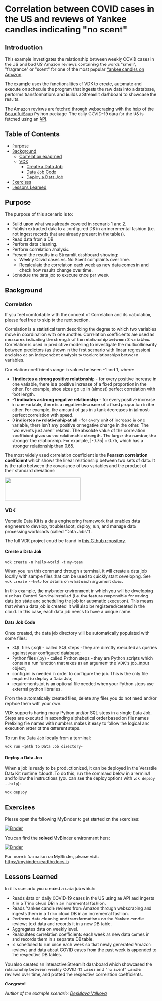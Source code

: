 # Correlation between COVID cases in the US and reviews of Yankee candles indicating "no scent" 

## Introduction
This example investigates the relationship between weekly COVID cases in the US and bad US Amazon reviews containing the words "smell", "fragrance" or "scent" for one of the most popular [Yankee candles on Amazon](https://www.amazon.com/Yankee-Candle-Large-Balsam-Cedar/dp/B000JDGC78/ref=cm_cr_arp_d_product_top?ie=UTF8).

The example uses the functionalities of VDK to create, automate and execute on schedule the program that ingests the raw data into a database, performs transformations and builds a Streamlit dashboard to showcase the results.

The Amazon reviews are fetched through webscraping with the help of the [BeautifulSoup](https://pypi.org/project/beautifulsoup4/) Python package. The daily COVID-19 data for the US is fetched using an [API](https://github.com/M-Media-Group/Covid-19-API).

## Table of Contents
- [Purpose](#purpose)
- [Background](#background)
  * [Correlation exaplined](#correlation)
  * [VDK](#vdk)
    * [Create a Data Job](#create-a-data-job)
    * [Data Job Code](#data-job-code)
    * [Deploy a Data Job](#deploy-a-data-job)
- [Exercises](#exercises)
- [Lessons Learned](#lessons-learned)

## Purpose
The purpose of this scenario is to:
* Build upon what was already covered in scenario 1 and 2.
* Publish extracted data to a configured DB in an incremental fashion (i.e. not ingest records that are already present in the tables).
* Read data from а DB.
* Perform data cleaning.
* Perform correlation analysis.
* Present the results in a Streamlit dashboard showing:
  * Weekly Covid cases vs. No Scent complaints over time.
  * Recalculate the correlation each week as new data comes in and check how results change over time.
* Schedule the data job to execute once per week.

## Background
### Correlation
If you feel comfortable with the concept of Correlation and its calculation, please feel free to skip to the next section.

Correlation is a statistical term describing the degree to which two variables move in coordination with one another. Correlation coefficients are used as measures indicating the strength of the relationship between 2 variables. Correlation is used in predictive modelling to investigate the multicollinearity between predictors (as shown in the first scenario with linear regression) and also as an independent analysis to track relationships between variables.

Correlation coefficients range in values between -1 and 1, where:
* **1 indicates a strong positive relationship** - for every positive increase in one variable, there is a positive increase of a fixed proportion in the other. For example, shoe sizes go up in (almost) perfect correlation with foot length.
* **-1 indicates a strong negative relationship** - for every positive increase in one variable, there is a negative decrease of a fixed proportion in the other. For example, the amount of gas in a tank decreases in (almost) perfect correlation with speed.
* **0 indicates no relationship at all** - for every unit of increase in one variable, there isn’t any positive or negative change in the other. The two events just aren’t related.
The absolute value of the correlation coefficient gives us the relationship strength. The larger the number, the stronger the relationship. For example, |-0.75| = 0.75, which has a stronger relationship than 0.65.

The most widely used correlation coefficient is the **Pearson correlation coefficient** which shows the linear relationship between two sets of data. It is the ratio between the covariance of two variables and the product of their standard deviations:

<img src="https://user-images.githubusercontent.com/17336831/157241158-2959d284-be6e-48ee-95e0-c3ee7207450d.png" style="height:75px; width:250px;"/>

### VDK 
Versatile Data Kit is a data engineering framework that enables data engineers to develop, troubleshoot, deploy, run, and manage data processing workloads (called "Data Jobs"). 

The full VDK project could be found in [this Github repository](https://github.com/vmware/versatile-data-kit).

#### Create a Data Job
```
vdk create -n hello-world -t my-team
```
When you run this command through a terminal, it will create a data job locally with sample files that can be used to quickly start developing. See `vdk create --help` for details on what each argument does.

In this example, the mybinder environment in which you will be developing also has Control Service installed (i.e. the feature responsible for saving data job state and scheduling the job for automatic execution). This means that when a data job is created, it will also be registered/created in the cloud. In this case, each data job needs to have a unique name.

#### Data Job Code
Once created, the data job directory will be automatically populated with some files:
* SQL files (.sql) - called SQL steps - they are directly executed as queries against your configured database;
* Python files (.py) - called Python steps - they are Python scripts which contain a run function that takes as an argument the VDK's job_input object;
* config.ini is needed in order to configure the job. This is the only file required to deploy a Data Job;
* requirements.txt is an optional file needed when your Python steps use external python libraries.

From the automatically created files, delete any files you do not need and/or replace them with your own.

VDK supports having many Python and/or SQL steps in a single Data Job. Steps are executed in ascending alphabetical order based on file names. Prefixing file names with numbers makes it easy to follow the logical and execution order of the different steps.

To run the Data Job locally from a terminal:
```
vdk run <path to Data Job directory>
```

#### Deploy a Data Job
When a job is ready to be productionized, it can be deployed in the Versatile Data Kit runtime (cloud). To do this, run the command below in a terminal and follow the instructions (you can see the deploy options with `vdk deploy --help`):
```
vdk deploy
```

## Exercises
Please open the following MyBinder to get started on the exercises:

[![Binder](https://mybinder.org/badge_logo.svg)](https://mybinder.org/v2/gh/versatile-data-kit-amld/correlation-example-unsolved/HEAD?labpath=setup.ipynb)

You can find the **solved** MyBinder environment here:

[![Binder](https://mybinder.org/badge_logo.svg)](https://mybinder.org/v2/gh/versatile-data-kit-amld/correlation-example-solved/HEAD?labpath=setup.ipynb)

For more information on MyBinder, please visit: https://mybinder.readthedocs.io 

## Lessons Learned
In this scenario you created a data job which:
* Reads data on daily COVID-19 cases in the US using an API and ingests it in a Trino cloud DB in an incremental fashion.
* Reads Yankee candle reviews from Amazon through webscraping and ingests them in a Trino cloud DB in an incremental fashion.
* Performs data cleaning and transformations on the Yankee candle reviews text data and records it in a new DB table.
* Aggregates data on weekly level.
* Realculates correlation coefficients each week as new data comes in and records them in a separate DB table.
* Is scheduled to run once each week so that newly generated Amazon reviews and data about COVID cases from the past week is appended to the respective DB tables.

You also created an interactive Streamlit dashboard which showcased the relationship between weekly COVID-19 cases and "no scent" candle reviews over time, and plotted the  respective correlation coefficients.

**Congrats!**

*Author of the example scenario: [Desislava Valkova](https://www.linkedin.com/in/desislava-valkova)*
